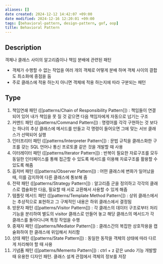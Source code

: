 ```yaml
---
aliases: []
date created: 2024-12-12 14:42:07 +09:00
date modified: 2024-12-16 12:20:01 +09:00
tags: [behavioral-pattern, design-pattern, gof, oop]
title: Behavioral Pattern
---
```


## Description

객체나 클래스 사이의 알고리즘이나 책임 분배에 관련된 패턴

- 객체가 수행할 수 없는 작업을 여러 개의 객체로 어떻게 분배 하며 객체 사이의 결합도 최소화에 중점을 둠
- 주로 클래스에 적용 하는지 아니면 객체에 적용 하는지에 따라 구분되는 패턴

## Type

1. 책임연쇄 패턴 ([[patterns/Chain of Responsibility Pattern]]) : 책임들이 연결되어 있어 내가 책임을 못 질 것 같으면 다음 책임자에게 자동으로 넘기는 구조
2. 커맨드 패턴 ([[patterns/Command Pattern]]) : 명령어를 각각 구현하는 것 보다는 하나의 추상 클래스에 메서드를 만들고 각 명령이 들어오면 그에 맞는 서브 클래스가 선택되어 실행
3. 인터프리터 패턴 ([[patterns/Interpreter Pattern]]) : 문법 규칙을 클래스화한 구조를 갖는 SQL 언어나 통신 프로토콜 같은 것을 개발할 때 사용
4. 이터레이터 패턴 ([[patterns/Iterator Pattern]]) : 반복이 필요한 자료구조를 모두 동일한 인터페이스를 통해 접근할 수 있도록 메서드를 이용해 자료구조를 활용할 수 있도록 해줌
5. 옵저버 패턴 ([[patterns/Observer Pattern]]) : 어떤 클래스에 변화가 일어났을 때, 이를 감지하여 다른 클래스에 통보해 줌
6. 전략 패턴 ([[patterns/Strategy Pattern]]) : 알고리즘 군을 정의하고 각각의 클래스로 캡슐화한 다음, 필요할 때 서로 교환해서 사용할 수 있게 해줌
7. 템플릿 메서드 패턴 ([[patterns/Template Method Pattern]]) : 상위 클래스에서는 추상적으로 표현하고 그 구체적인 내용은 하위 클래스에서 결정됨
8. 방문자 패턴 ([[patterns/Visitor Pattern]]) : 각 클래스의 데이터 구조로부터 처리 기능을 분리하여 별도의 visitor 클래스로 만들어 놓고 해당 클래스의 메서드가 각 클래스를 돌아다니며 특정 작업을 수행
9. 중재자 패턴 ([[patterns/Mediator Pattern]]) : 클래스간의 복잡한 상호작용을 캡슐화하여 한 클래스에 위임해서 처리함
10. 상태 패턴 ([[patterns/State Pattern]]) : 동일한 동작을 객체의 상태에 따라 다르게 처리해야 할 때 사용
11. 기념품 패턴 ([[patterns/Memento Pattern]]) : ctrl + z 같은 undo 기능 개발할 때 유용한 디자인 패턴. 클래스 설계 관점에서 객체의 정보를 저장
